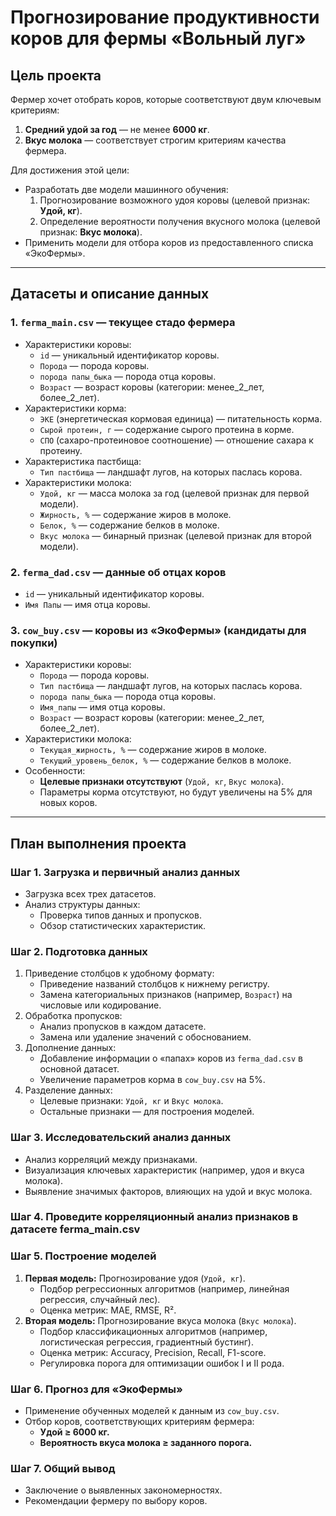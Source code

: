 # Прогнозирование продуктивности коров для фермы «Вольный луг»

## Цель проекта
Фермер хочет отобрать коров, которые соответствуют двум ключевым критериям:
1. **Средний удой за год** — не менее **6000 кг**.
2. **Вкус молока** — соответствует строгим критериям качества фермера.

Для достижения этой цели:
- Разработать две модели машинного обучения:
  1. Прогнозирование возможного удоя коровы (целевой признак: **Удой, кг**).
  2. Определение вероятности получения вкусного молока (целевой признак: **Вкус молока**).
- Применить модели для отбора коров из предоставленного списка «ЭкоФермы».

---

## Датасеты и описание данных

### 1. **`ferma_main.csv`** — текущее стадо фермера
- Характеристики коровы:
  - `id` — уникальный идентификатор коровы.
  - `Порода` — порода коровы.
  - `порода папы_быка` — порода отца коровы.
  - `Возраст` — возраст коровы (категории: менее_2_лет, более_2_лет).
- Характеристики корма:
  - `ЭКЕ` (энергетическая кормовая единица) — питательность корма.
  - `Сырой протеин, г` — содержание сырого протеина в корме.
  - `СПО` (сахаро-протеиновое соотношение) — отношение сахара к протеину.
- Характеристика пастбища:
  - `Тип пастбища` — ландшафт лугов, на которых паслась корова.
- Характеристики молока:
  - `Удой, кг` — масса молока за год (целевой признак для первой модели).
  - `Жирность, %` — содержание жиров в молоке.
  - `Белок, %` — содержание белков в молоке.
  - `Вкус молока` — бинарный признак (целевой признак для второй модели).

### 2. **`ferma_dad.csv`** — данные об отцах коров
- `id` — уникальный идентификатор коровы.
- `Имя Папы` — имя отца коровы.

### 3. **`cow_buy.csv`** — коровы из «ЭкоФермы» (кандидаты для покупки)
- Характеристики коровы:
  - `Порода` — порода коровы.
  - `Тип пастбища` — ландшафт лугов, на которых паслась корова.
  - `порода папы_быка` — порода отца коровы.
  - `Имя_папы` — имя отца коровы.
  - `Возраст` — возраст коровы (категории: менее_2_лет, более_2_лет).
- Характеристики молока:
  - `Текущая_жирность, %` — содержание жиров в молоке.
  - `Текущий_уровень_белок, %` — содержание белков в молоке.
- Особенности:
  - **Целевые признаки отсутствуют** (`Удой, кг`, `Вкус молока`).
  - Параметры корма отсутствуют, но будут увеличены на 5% для новых коров.

---

## План выполнения проекта

### Шаг 1. Загрузка и первичный анализ данных
- Загрузка всех трех датасетов.
- Анализ структуры данных:
  - Проверка типов данных и пропусков.
  - Обзор статистических характеристик.

### Шаг 2. Подготовка данных
1. Приведение столбцов к удобному формату:
   - Приведение названий столбцов к нижнему регистру.
   - Замена категориальных признаков (например, `Возраст`) на числовые или кодирование.
2. Обработка пропусков:
   - Анализ пропусков в каждом датасете.
   - Замена или удаление значений с обоснованием.
3. Дополнение данных:
   - Добавление информации о «папах» коров из `ferma_dad.csv` в основной датасет.
   - Увеличение параметров корма в `cow_buy.csv` на 5%.
4. Разделение данных:
   - Целевые признаки: `Удой, кг` и `Вкус молока`.
   - Остальные признаки — для построения моделей.

### Шаг 3. Исследовательский анализ данных
- Анализ корреляций между признаками.
- Визуализация ключевых характеристик (например, удоя и вкуса молока).
- Выявление значимых факторов, влияющих на удой и вкус молока.
### Шаг 4. Проведите корреляционный анализ признаков в датасете ferma_main.csv
### Шаг 5. Построение моделей
1. **Первая модель:** Прогнозирование удоя (`Удой, кг`).
   - Подбор регрессионных алгоритмов (например, линейная регрессия, случайный лес).
   - Оценка метрик: MAE, RMSE, R².
2. **Вторая модель:** Прогнозирование вкуса молока (`Вкус молока`).
   - Подбор классификационных алгоритмов (например, логистическая регрессия, градиентный бустинг).
   - Оценка метрик: Accuracy, Precision, Recall, F1-score.
   - Регулировка порога для оптимизации ошибок I и II рода.

### Шаг 6. Прогноз для «ЭкоФермы»
- Применение обученных моделей к данным из `cow_buy.csv`.
- Отбор коров, соответствующих критериям фермера:
  - **Удой ≥ 6000 кг.**
  - **Вероятность вкуса молока ≥ заданного порога.**

### Шаг 7. Общий вывод
- Заключение о выявленных закономерностях.
- Рекомендации фермеру по выбору коров.
